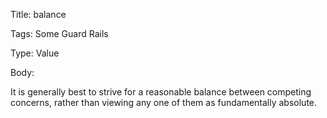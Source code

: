 Title:  balance

Tags:   Some Guard Rails

Type:   Value

Body: 

It is generally best to strive for a reasonable balance between competing concerns, rather than viewing any one of them as fundamentally absolute. 
